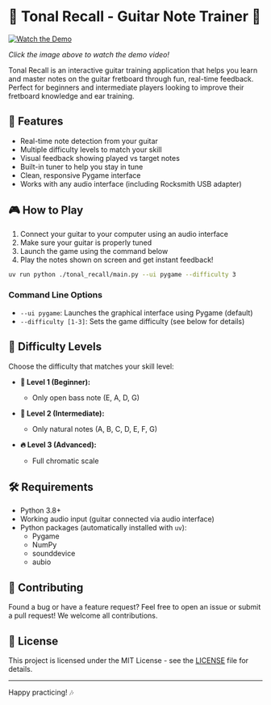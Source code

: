 # 🎵 Tonal Recall - Guitar Note Trainer 🎸

[![Watch the Demo](https://github.com/user-attachments/assets/a4161f87-a3e1-4ae5-bcc8-104d18062fa2)](https://github.com/user-attachments/assets/a4161f87-a3e1-4ae5-bcc8-104d18062fa2)

*Click the image above to watch the demo video!*

Tonal Recall is an interactive guitar training application that helps you learn and master notes on the guitar fretboard through fun, real-time feedback. Perfect for beginners and intermediate players looking to improve their fretboard knowledge and ear training.

## 🚀 Features

- Real-time note detection from your guitar
- Multiple difficulty levels to match your skill
- Visual feedback showing played vs target notes
- Built-in tuner to help you stay in tune
- Clean, responsive Pygame interface
- Works with any audio interface (including Rocksmith USB adapter)

## 🎮 How to Play

1. Connect your guitar to your computer using an audio interface
2. Make sure your guitar is properly tuned
3. Launch the game using the command below
4. Play the notes shown on screen and get instant feedback!

```bash
uv run python ./tonal_recall/main.py --ui pygame --difficulty 3
```

### Command Line Options

- `--ui pygame`: Launches the graphical interface using Pygame (default)
- `--difficulty [1-3]`: Sets the game difficulty (see below for details)

## 🎯 Difficulty Levels

Choose the difficulty that matches your skill level:

- **🎵 Level 1 (Beginner):** 
  - Only open bass note (E, A, D, G)

- **🎸 Level 2 (Intermediate):**
  - Only natural notes (A, B, C, D, E, F, G)


- **🔥 Level 3 (Advanced):**
  - Full chromatic scale

## 🛠️ Requirements

- Python 3.8+
- Working audio input (guitar connected via audio interface)
- Python packages (automatically installed with `uv`):
  - Pygame
  - NumPy
  - sounddevice
  - aubio

## 🤝 Contributing

Found a bug or have a feature request? Feel free to open an issue or submit a pull request! We welcome all contributions.

## 📜 License

This project is licensed under the MIT License - see the [LICENSE](LICENSE) file for details.

---

Happy practicing! 🎶
